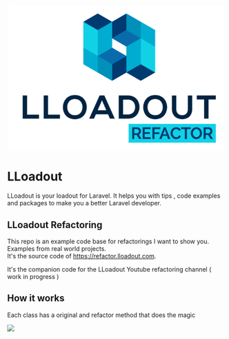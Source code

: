 <p align="center">
    <img src="https://github.com/LLoadout/assets/blob/master/LLoadout_refactor.png" width="500" title="LLoadout logo">
</p>

# LLoadout

LLoadout is your loadout for Laravel.  It helps you with tips , code examples and packages to make you a better Laravel developer.

## LLoadout Refactoring

This repo is an example code base for refactorings I want to show you.  Examples from real world projects.  
It's the source code of https://refactor.lloadout.com.

It's the companion code for the LLoadout Youtube refactoring channel ( work in progress )

## How it works

Each class has a original and refactor method that does the magic

<img src="https://refactor.lloadout.com/img/example.png">
